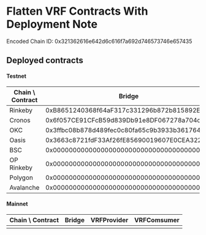 # Flatten VRF Contracts With Deployment Note

  Encoded Chain ID: 0x321362616e642d6c616f7a692d746573746e657435

## Deployed contracts

#### Testnet

|Chain \ Contract |Bridge|VRFProvider|VRFComsumer|VRFLens|
|-----------------|------------------------------------------|------------------------------------------|------------------------------------------|------------------------------------------|
|Rinkeby          |0xB8651240368f64aF317c331296b872b815892E00|0xfdBBAD9D6A4e85a38c12ca387014bd5F697f0661|0xf48F60A97b1BDf0D47fa460a0894634124d039b4|0x0000000000000000000000000000000000000000|
|Cronos           |0x6f057CE91CFcB59d839Db91e8DF067278a704cb8|0xE2f7Cf77DF70af8e92FF69B8Ffc92585C307a358|0x6aFCBD05f4718B994a290cfF03547DDFFcd74E08|0x0000000000000000000000000000000000000000|
|OKC              |0x3ffbc08b878d489fec0c80fa65c9b3933b361764|0x6afcbd05f4718b994a290cff03547ddffcd74e08|0x0000000000000000000000000000000000000000|0x0000000000000000000000000000000000000000|
|Oasis            |0x3663c8721fdF33Af26fE85690019607E0CEA3225|0xeea6C4a2C72be597cFb55542E4876AaB014aA8a9|0x0000000000000000000000000000000000000000|0x0000000000000000000000000000000000000000|
|BSC              |0x0000000000000000000000000000000000000000|0x0000000000000000000000000000000000000000|0x0000000000000000000000000000000000000000|0x0000000000000000000000000000000000000000|
|OP Rinkeby       |0x0000000000000000000000000000000000000000|0x0000000000000000000000000000000000000000|0x0000000000000000000000000000000000000000|0x0000000000000000000000000000000000000000|
|Polygon          |0x0000000000000000000000000000000000000000|0x0000000000000000000000000000000000000000|0x0000000000000000000000000000000000000000|0x0000000000000000000000000000000000000000|
|Avalanche        |0x0000000000000000000000000000000000000000|0x0000000000000000000000000000000000000000|0x0000000000000000000000000000000000000000|0x0000000000000000000000000000000000000000|

#### Mainnet

|Chain \ Contract |Bridge|VRFProvider|VRFComsumer|
|-----------------|------|-----------|-----------|
|                 |      |           |           |
